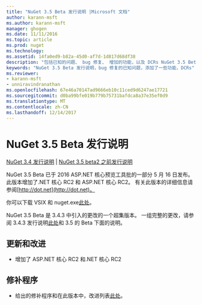 ```yaml
---
title: "NuGet 3.5 Beta 发行说明 |Microsoft 文档"
author: karann-msft
ms.author: karann-msft
manager: ghogen
ms.date: 11/11/2016
ms.topic: article
ms.prod: nuget
ms.technology: 
ms.assetid: 14fa0ed9-b82a-45d0-af7d-1d817d68df38
description: "包括已知的问题、 bug 修复、 增加的功能，以及 DCRs NuGet 3.5 Beta 的发行说明。"
keywords: "NuGet 3.5 Beta 发行说明，bug 修复的已知问题，添加了一些功能，DCRs"
ms.reviewer:
- karann-msft
- unniravindranathan
ms.openlocfilehash: 67e46a70147ad9666eb10c11ced9d6247ae17721
ms.sourcegitcommit: d0ba99bfe019b779b75731bafdca8a37e35ef0d9
ms.translationtype: MT
ms.contentlocale: zh-CN
ms.lasthandoff: 12/14/2017
---
```

# <a name="nuget-35-beta-release-notes"></a>NuGet 3.5 Beta 发行说明

[NuGet 3.4 发行说明](../release-notes/nuget-3.4.md) | [NuGet 3.5 beta2 之前发行说明](../release-notes/nuget-3.5-Beta2.md)

NuGet 3.5 Beta 已于 2016 ASP.NET 核心预览工具批的一部分 5 月 16 日发布。 此版本增加了.NET 核心 RC2 和 ASP.NET 核心 RC2。 有关此版本的详细信息请参阅[http://dot.net](http://dot.net)。

你可以下载 VSIX 和 nuget.exe[此处](https://dist.nuget.org/index.html)。

NuGet 3.5 Beta 是 3.4.3 中引入的更改的一个超集版本。 一组完整的更改，请参阅 3.4.3 发行说明[此处](https://github.com/NuGet/Home/issues?q=is%3Aissue+milestone%3A3.4.3+is%3Aclosed)和 3.5 的 Beta 下面的说明。

## <a name="updates-and-improvements"></a>更新和改进

* 增加了 ASP.NET 核心 RC2 和.NET 核心 RC2

## <a name="fixes"></a>修补程序

* 给出的修补程序和在此版本中，改进列表[此处](https://github.com/NuGet/Home/issues?q=is%3Aissue+milestone%3A%223.5+Beta%22+is%3Aclosed)。